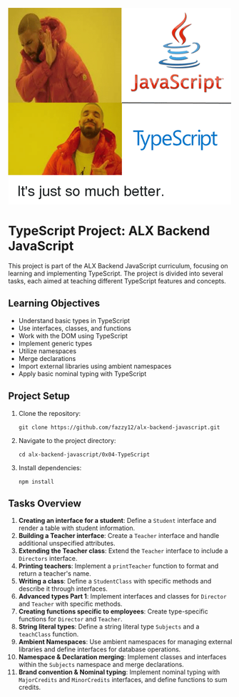 ![](ts.png)

# TypeScript Project: ALX Backend JavaScript

This project is part of the ALX Backend JavaScript curriculum, focusing on learning and implementing TypeScript. The project is divided into several tasks, each aimed at teaching different TypeScript features and concepts.

## Learning Objectives

- Understand basic types in TypeScript
- Use interfaces, classes, and functions
- Work with the DOM using TypeScript
- Implement generic types
- Utilize namespaces
- Merge declarations
- Import external libraries using ambient namespaces
- Apply basic nominal typing with TypeScript

## Project Setup

1. Clone the repository:

    ```
    git clone https://github.com/fazzy12/alx-backend-javascript.git
    ```

2. Navigate to the project directory:

    ```
    cd alx-backend-javascript/0x04-TypeScript
    ```

3. Install dependencies:

    ```
    npm install
    ```

## Tasks Overview

1. **Creating an interface for a student**: Define a `Student` interface and render a table with student information.
2. **Building a Teacher interface**: Create a `Teacher` interface and handle additional unspecified attributes.
3. **Extending the Teacher class**: Extend the `Teacher` interface to include a `Directors` interface.
4. **Printing teachers**: Implement a `printTeacher` function to format and return a teacher's name.
5. **Writing a class**: Define a `StudentClass` with specific methods and describe it through interfaces.
6. **Advanced types Part 1**: Implement interfaces and classes for `Director` and `Teacher` with specific methods.
7. **Creating functions specific to employees**: Create type-specific functions for `Director` and `Teacher`.
8. **String literal types**: Define a string literal type `Subjects` and a `teachClass` function.
9. **Ambient Namespaces**: Use ambient namespaces for managing external libraries and define interfaces for database operations.
10. **Namespace & Declaration merging**: Implement classes and interfaces within the `Subjects` namespace and merge declarations.
11. **Brand convention & Nominal typing**: Implement nominal typing with `MajorCredits` and `MinorCredits` interfaces, and define functions to sum credits.


